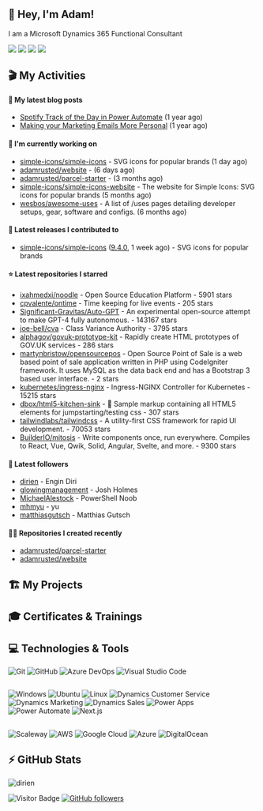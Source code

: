 ## 👋 Hey, I'm Adam!

I am a Microsoft Dynamics 365 Functional Consultant 

[![](https://img.shields.io/badge/-@adamrusted-1DA1F2?style=for-the-badge&logo=twitter&logoColor=ffffff)](https://twitter.com/adamrusted)
[![](https://img.shields.io/badge/-@adamrusted@mstdn.social-6364FF?style=for-the-badge&logo=mastodon&logoColor=ffffff)](https://mstdn.social/@adamrusted)
[![](https://img.shields.io/badge/-@adamrusted-181717?style=for-the-badge&logo=github)](https://github.com/adamrusted)
[![](https://img.shields.io/badge/-blog.adamrusted.me-2962FF?style=for-the-badge&logo=hashnode&logoColor=white)](https://blog.adamrusted.me/)
 
## 🎬 My Activities

#### 📖 My latest blog posts
- [Spotify Track of the Day in Power Automate](https://blog.adamrusted.me/track-of-the-day-power-automate) (1 year ago)
- [Making your Marketing Emails More Personal](https://blog.adamrusted.me/customizing-emails-in-d365-marketing) (1 year ago)

#### 👷 I'm currently working on

- [simple-icons/simple-icons](https://github.com/simple-icons/simple-icons) - SVG icons for popular brands (1 day ago)
- [adamrusted/website](https://github.com/adamrusted/website) -  (6 days ago)
- [adamrusted/parcel-starter](https://github.com/adamrusted/parcel-starter) -  (3 months ago)
- [simple-icons/simple-icons-website](https://github.com/simple-icons/simple-icons-website) - The website for Simple Icons: SVG icons for popular brands  (5 months ago)
- [wesbos/awesome-uses](https://github.com/wesbos/awesome-uses) - A list of /uses pages detailing developer setups, gear, software and configs. (6 months ago)

#### 🚀 Latest releases I contributed to

- [simple-icons/simple-icons](https://github.com/simple-icons/simple-icons) ([9.4.0](https://github.com/simple-icons/simple-icons/releases/tag/9.4.0), 1 week ago) - SVG icons for popular brands

#### ⭐ Latest repositories I starred

- [ixahmedxi/noodle](https://github.com/ixahmedxi/noodle) - Open Source Education Platform - 5901 stars
- [cpvalente/ontime](https://github.com/cpvalente/ontime) - Time keeping for live events - 205 stars
- [Significant-Gravitas/Auto-GPT](https://github.com/Significant-Gravitas/Auto-GPT) - An experimental open-source attempt to make GPT-4 fully autonomous. - 143167 stars
- [joe-bell/cva](https://github.com/joe-bell/cva) - Class Variance Authority - 3795 stars
- [alphagov/govuk-prototype-kit](https://github.com/alphagov/govuk-prototype-kit) - Rapidly create HTML prototypes of GOV.UK services - 286 stars
- [martynbristow/opensourcepos](https://github.com/martynbristow/opensourcepos) - Open Source Point of Sale is a web based point of sale application written in PHP using CodeIgniter framework. It uses MySQL as the data back end and has a Bootstrap 3 based user interface. - 2 stars
- [kubernetes/ingress-nginx](https://github.com/kubernetes/ingress-nginx) - Ingress-NGINX Controller for Kubernetes - 15215 stars
- [dbox/html5-kitchen-sink](https://github.com/dbox/html5-kitchen-sink) - :potable_water: Sample markup containing all HTML5 elements for jumpstarting/testing css - 307 stars
- [tailwindlabs/tailwindcss](https://github.com/tailwindlabs/tailwindcss) - A utility-first CSS framework for rapid UI development. - 70053 stars
- [BuilderIO/mitosis](https://github.com/BuilderIO/mitosis) - Write components once, run everywhere. Compiles to React, Vue, Qwik, Solid, Angular, Svelte, and more.  - 9300 stars

#### 👥 Latest followers

- [dirien](https://github.com/dirien) - Engin Diri
- [glowingmanagement](https://github.com/glowingmanagement) - Josh Holmes
- [MichaelAlestock](https://github.com/MichaelAlestock) - PowerShell Noob
- [mhmyu](https://github.com/mhmyu) - yu
- [matthiasgutsch](https://github.com/matthiasgutsch) - Matthias Gutsch

#### 👨‍💻 Repositories I created recently

- [adamrusted/parcel-starter](https://github.com/adamrusted/parcel-starter)
- [adamrusted/website](https://github.com/adamrusted/website)


## 🏗️ My Projects

##

## 🎓 Certificates & Trainings

<!--START_SECTION:badges-->
<!--END_SECTION:badges-->

## 💻 Technologies & Tools

![Git](https://img.shields.io/badge/git-F05033.svg?style=for-the-badge&logo=git&logoColor=white)
![GitHub](https://img.shields.io/badge/github-121011.svg?style=for-the-badge&logo=github&logoColor=white)
![Azure DevOps](https://img.shields.io/badge/Azure_DevOps-0078D7.svg?style=for-the-badge&logo=azuredevops)
![Visual Studio Code](https://img.shields.io/badge/Visual%20Studio%20Code-0078d7.svg?style=for-the-badge&logo=visual-studio-code&logoColor=white)

##

![Windows](https://img.shields.io/badge/Windows-0078D4.svg?style=for-the-badge&logo=windows11)
![Ubuntu](https://img.shields.io/badge/Ubuntu-E95420?style=for-the-badge&logo=ubuntu&logoColor=white)
![Linux](https://img.shields.io/badge/Linux-FCC624?style=for-the-badge&logo=linux&logoColor=black)
![Dynamics Customer Service](https://img.shields.io/badge/D365_Customer_Service-0B53CE?style=for-the-badge&logo=dynamics365)
![Dynamics Marketing](https://img.shields.io/badge/D365_Marketing-0B53CE?style=for-the-badge&logo=dynamics365)
![Dynamics Sales](https://img.shields.io/badge/D365_Sales-0B53CE?style=for-the-badge&logo=dynamics365)
![Power Apps](https://img.shields.io/badge/Power_Apps-742774?style=for-the-badge&logo=powerapps)
![Power Automate](https://img.shields.io/badge/Power_Automate-0066FF?style=for-the-badge&logo=powerautomate)
![Next.js](https://img.shields.io/badge/Next.js-black?style=for-the-badge&logo=nextdotjs)


##

![Scaleway](https://img.shields.io/badge/Scaleway-4f0599.svg?style=for-the-badge&logo=scaleway&logoColor=white)
![AWS](https://img.shields.io/badge/AWS-FF9900.svg?style=for-the-badge&logo=amazon-aws&logoColor=white)
![Google Cloud](https://img.shields.io/badge/Google_Cloud-4285F4.svg?style=for-the-badge&logo=google-cloud&logoColor=white)
![Azure](https://img.shields.io/badge/Azure-0078D4.svg?style=for-the-badge&logo=microsoft-azure&logoColor=white)
![DigitalOcean](https://img.shields.io/badge/DigitalOcean-0080FF.svg?style=for-the-badge&logo=DigitalOcean&logoColor=white)

## ⚡ GitHub Stats

![dirien](https://github-readme-stats.vercel.app/api?username=adamrusted&show_icons=true&count_private=true&theme=dracula)

![Visitor Badge](https://visitor-badge.laobi.icu/badge?page_id=adamrusted)
[![GitHub followers](https://img.shields.io/github/followers/adamrusted.svg?style=social&label=Follow&maxAge=2592000)](https://github.com/dirien?tab=followers)
